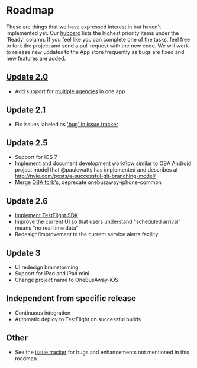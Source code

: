 # Roadmap

These are things that we have expressed interest in but haven't implemented yet. Our [huboard](http://huboard.com/OneBusAway/onebusaway-iphone/board) lists the highest priority items under the 'Ready' column. If you feel like you can complete one of the tasks, feel free to fork the project and send a pull request with the new code. We will work to release new updates to the App store frequently as bugs are fixed and new features are added. 

## [Update 2.0](https://github.com/OneBusAway/onebusaway-iphone/issues?milestone=2&state=open)
* Add support for [multiple agencies](https://github.com/OneBusAway/onebusaway-iphone/issues/11) in one app

## Update 2.1
* Fix issues labeled as ['bug' in issue tracker](https://github.com/OneBusAway/onebusaway-iphone/issues?labels=bug&state=open)

## Update 2.5
* Support for iOS 7
* Implement and document development workflow similar to OBA Android project model that @paulcwatts has implemented and describes at http://nvie.com/posts/a-successful-git-branching-model/
* Merge [OBA fork's](https://github.com/OneBusAway/onebusaway-iphone/network/members), deprecate onebusaway-iphone-common

## Update 2.6
* [Implement TestFlight SDK](https://github.com/OneBusAway/onebusaway-iphone/issues/21)
* Improve the current UI so that users understand "scheduled arrival" means "no real time data"
* Redesign/improvement to the current service alerts facility

## Update 3
* UI redesign brainstorming
* Support for iPad and iPad mini
* Change project name to OneBusAway-iOS

## Independent from specific release
* Continuous integration
* Automatic deploy to TestFlight on successful builds

## Other
* See the [issue tracker](https://github.com/OneBusAway/onebusaway-iphone/issues) for bugs and enhancements not mentioned in this roadmap.
